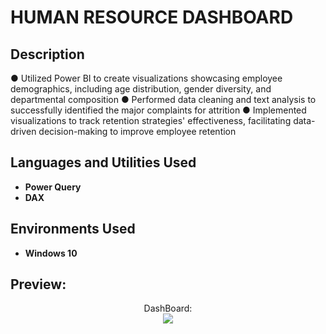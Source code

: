 <h1>HUMAN RESOURCE DASHBOARD</h1>

<h2>Description</h2>
● Utilized Power BI to create visualizations showcasing employee demographics, including age distribution, gender diversity, and
departmental composition
● Performed data cleaning and text analysis to successfully identified the major complaints for attrition
● Implemented visualizations to track retention strategies' effectiveness, facilitating data-driven decision-making to improve
employee retention

<br />


<h2>Languages and Utilities Used</h2>

- <b>Power Query</b> 
- <b>DAX</b>


<h2>Environments Used </h2>

- <b>Windows 10</b> 

<h2>Preview:</h2>

<p align="center">
DashBoard: <br/>
<img src="https://i.imgur.com/73UgfUn.png"/>
<br />
<br />



<!--
 ```diff
- text in red
+ text in green
! text in orange
# text in gray
@@ text in purple (and bold)@@
```
--!>
